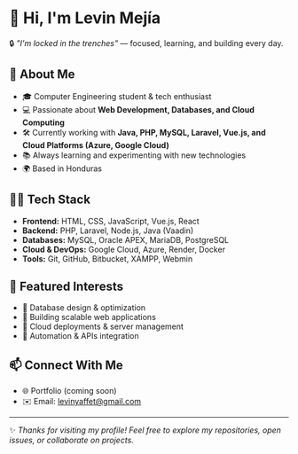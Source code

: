 # 👋 Hi, I'm Levin Mejía

🔒 *"I'm locked in the trenches"* — focused, learning, and building every day.  

## 🚀 About Me
- 🎓 Computer Engineering student & tech enthusiast  
- 💻 Passionate about **Web Development, Databases, and Cloud Computing**  
- 🛠️ Currently working with **Java, PHP, MySQL, Laravel, Vue.js, and Cloud Platforms (Azure, Google Cloud)**  
- 📚 Always learning and experimenting with new technologies  
- 🌍 Based in Honduras  

## 🧑‍💻 Tech Stack
- **Frontend:** HTML, CSS, JavaScript, Vue.js, React  
- **Backend:** PHP, Laravel, Node.js, Java (Vaadin)  
- **Databases:** MySQL, Oracle APEX, MariaDB, PostgreSQL  
- **Cloud & DevOps:** Google Cloud, Azure, Render, Docker  
- **Tools:** Git, GitHub, Bitbucket, XAMPP, Webmin  

## 📌 Featured Interests
- 🔹 Database design & optimization  
- 🔹 Building scalable web applications  
- 🔹 Cloud deployments & server management  
- 🔹 Automation & APIs integration  

## 📫 Connect With Me
- 🌐 Portfolio (coming soon)  
- ✉️ Email: levinyaffet@gmail.com  

---

✨ *Thanks for visiting my profile! Feel free to explore my repositories, open issues, or collaborate on projects.*
